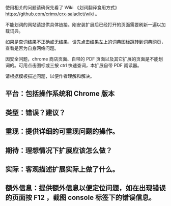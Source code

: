 使用相关的问题请确保先看了 Wiki 《划词翻译食用方式》 <https://github.com/crimx/crx-saladict/wiki> 。

不能划词的网站请提供具体链接。刚安装扩展后已经打开的页面需要刷新一遍以加载词典。

如果是查词结果不正确或无结果，请先点击结果左上的词典图标跳转到词典网页，查看是否为自身网络问题。

因安全问题，chrome 商店页面、自带的 PDF 页面以及其它扩展的页面是不能划词的。可用点击图标或三按 ctrl 快速查词，本扩展自带 PDF 阅读器。

请根据模板描述问题，以便作者理解和解决。


## 平台：包括操作系统和 Chrome 版本



## 类型：错误？建议？



## 重现：提供详细的可重现问题的操作。



## 期待：理想情况下扩展应该怎么做？



## 实际：客观描述扩展实际上做了什么。



## 额外信息：提供额外信息以便定位问题，如在出现错误的页面按 F12 ，截图 console 标签下的错误信息。


